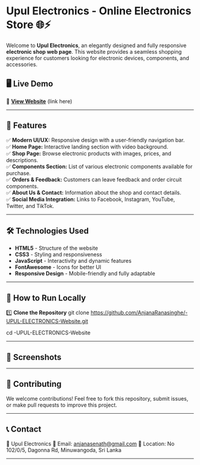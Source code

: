 # Upul Electronics - Online Electronics Store 🌐⚡

Welcome to **Upul Electronics**, an elegantly designed and fully responsive **electronic shop web page**. This website provides a seamless shopping experience for customers looking for electronic devices, components, and accessories.

## 🖥️ Live Demo
🚀 **[View Website](#)** (link here)

---

## 📌 Features

✅ **Modern UI/UX:** Responsive design with a user-friendly navigation bar.  
✅ **Home Page:** Interactive landing section with video background.  
✅ **Shop Page:** Browse electronic products with images, prices, and descriptions.  
✅ **Components Section:** List of various electronic components available for purchase.  
✅ **Orders & Feedback:** Customers can leave feedback and order circuit components.  
✅ **About Us & Contact:** Information about the shop and contact details.  
✅ **Social Media Integration:** Links to Facebook, Instagram, YouTube, Twitter, and TikTok.  

---

## 🛠️ Technologies Used

- **HTML5** - Structure of the website  
- **CSS3** - Styling and responsiveness  
- **JavaScript** - Interactivity and dynamic features  
- **FontAwesome** - Icons for better UI  
- **Responsive Design** - Mobile-friendly and fully adaptable  

---

## 🚀 How to Run Locally

1️⃣ **Clone the Repository**
git clone https://github.com/AnjanaRanasinghe/-UPUL-ELECTRONICS-Website.git

cd -UPUL-ELECTRONICS-Website

---

## 🎨 Screenshots


---

## 🤝 Contributing
We welcome contributions! Feel free to fork this repository, submit issues, or make pull requests to improve this project.

---

## 📞 Contact
📍 Upul Electronics
📧 Email: anjanasenath@gmail.com
📍 Location: No 102/0/5, Dagonna Rd, Minuwangoda, Sri Lanka

---


